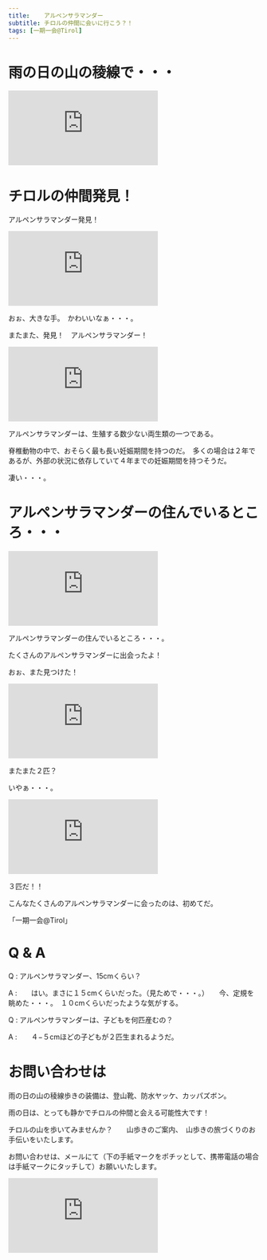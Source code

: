 ```yaml
---
title:    アルペンサラマンダー
subtitle: チロルの仲間に会いに行こう？！
tags: [一期一会@Tirol]
---
```


# 雨の日の山の稜線で・・・

![20240707seefelderjoch](https://piwigo.schickl.de/i.php?/upload/2024/07/17/20240717165545-968afcb4-me.jpg)


# チロルの仲間発見！

アルペンサラマンダー発見！

![20240707alpensalamander](https://piwigo.schickl.de/i.php?/upload/2024/07/17/20240717165722-5254e19d-me.jpg)

おぉ、大きな手。　かわいいなぁ・・・。

またまた、発見！　アルペンサラマンダー！

![20240707slpensalamander2](https://piwigo.schickl.de/i.php?/upload/2024/07/17/20240717165921-f6f4bff5-me.jpg)

アルペンサラマンダーは、生殖する数少ない両生類の一つである。

脊椎動物の中で、おそらく最も長い妊娠期間を持つのだ。　多くの場合は２年であるが、外部の状況に依存していて４年までの妊娠期間を持つそうだ。

凄い・・・。


# アルペンサラマンダーの住んでいるところ・・・

![20240707wanderweg](https://piwigo.schickl.de/i.php?/upload/2024/07/17/20240717170111-e4eccfa7-me.jpg)

アルペンサラマンダーの住んでいるところ・・・。

たくさんのアルペンサラマンダーに出会ったよ！

おぉ、また見つけた！

![20240707alpensalamander3](https://piwigo.schickl.de/i.php?/upload/2024/07/17/20240717170440-5b459798-me.jpg)

またまた２匹？

いやぁ・・・。

![20240707alpensalamander4](https://piwigo.schickl.de/i.php?/upload/2024/07/17/20240717170715-5286acc9-me.jpg)

３匹だ！！

こんなたくさんのアルペンサラマンダーに会ったのは、初めてだ。

「一期一会@Tirol」


# Q & A

Q : アルペンサラマンダー、15cmくらい？

A :　　はい。まさに１５cmくらいだった。（見ためで・・・。）　　今、定規を眺めた・・・。　１０cmくらいだったような気がする。

Q : アルペンサラマンダーは、子どもを何匹産むの？

A :　　４−５cmほどの子どもが２匹生まれるようだ。
        

# お問い合わせは

雨の日の山の稜線歩きの装備は、登山靴、防水ヤッケ、カッパズボン。

雨の日は、とっても静かでチロルの仲間と会える可能性大です！

チロルの山を歩いてみませんか？　　山歩きのご案内、　山歩きの旅づくりのお手伝いをいたします。

お問い合わせは、メールにて（下の手紙マークをポチッとして、携帯電話の場合は手紙マークにタッチして）お願いいたします。

![20240707gemse](https://piwigo.schickl.de/i.php?/upload/2024/07/17/20240717170244-0cd37eb3-me.jpg)





